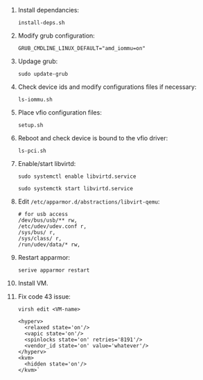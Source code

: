 1. Install dependancies: 

    `install-deps.sh`

2. Modify grub configuration:
    ````
    GRUB_CMDLINE_LINUX_DEFAULT="amd_iommu=on"
    ````

3. Updage grub:

    `sudo update-grub`

4. Check device ids and modify configurations files if necessary:

    `ls-iommu.sh`

5. Place vfio configuration files:

    `setup.sh`

6. Reboot and check device is bound to the vfio driver:

    `ls-pci.sh`

7. Enable/start libvirtd:

    `sudo systemctl enable libvirtd.service`  

    `sudo systemctk start libvirtd.service`  

8. Edit `/etc/apparmor.d/abstractions/libvirt-qemu`:
    ````
    # for usb access
    /dev/bus/usb/** rw,
    /etc/udev/udev.conf r,
    /sys/bus/ r,
    /sys/class/ r,
    /run/udev/data/* rw,
    ````

9. Restart apparmor:

    `serive apparmor restart`

10. Install VM.

11. Fix code 43 issue:

    `virsh edit <VM-name>`
    
    ````
    <hyperv>
      <relaxed state='on'/>
      <vapic state='on'/>
      <spinlocks state='on' retries='8191'/>
      <vendor_id state='on' value='whatever'/>
    </hyperv>
    <kvm>
      <hidden state='on'/>
    </kvm>` 
    ````
